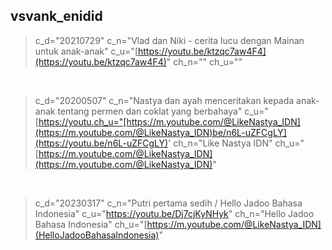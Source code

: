 ## vsvank_enidid
> c_d="20210729" c_n="Vlad dan Niki - cerita lucu dengan Mainan untuk anak-anak" c_u="[https://youtu.be/ktzqc7aw4F4](https://youtu.be/ktzqc7aw4F4)" ch_n="" ch_u="[](https://m.youtube.com/@vladandnikidn)"
<br>

> c_d="20200507" c_n="Nastya dan ayah menceritakan kepada anak-anak tentang permen dan coklat yang berbahaya" c_u="[https://youtu.ch_u="[https://m.youtube.com/@LikeNastya_IDN](https://m.youtube.com/@LikeNastya_IDN)be/n6L-uZFCgLY](https://youtu.be/n6L-uZFCgLY)' ch_n="Like Nastya IDN" ch_u="[https://m.youtube.com/@LikeNastya_IDN](https://m.youtube.com/@LikeNastya_IDN)"
<br>

> c_d="20230317" c_n="Putri pertama sedih / Hello Jadoo Bahasa Indonesia" c_u="https://youtu.be/Dj7cjKyNHyk" ch_n="Hello Jadoo Bahasa Indonesia" ch_u="[https://m.youtube.com/@LikeNastya_IDN](HelloJadooBahasaIndonesia)"

